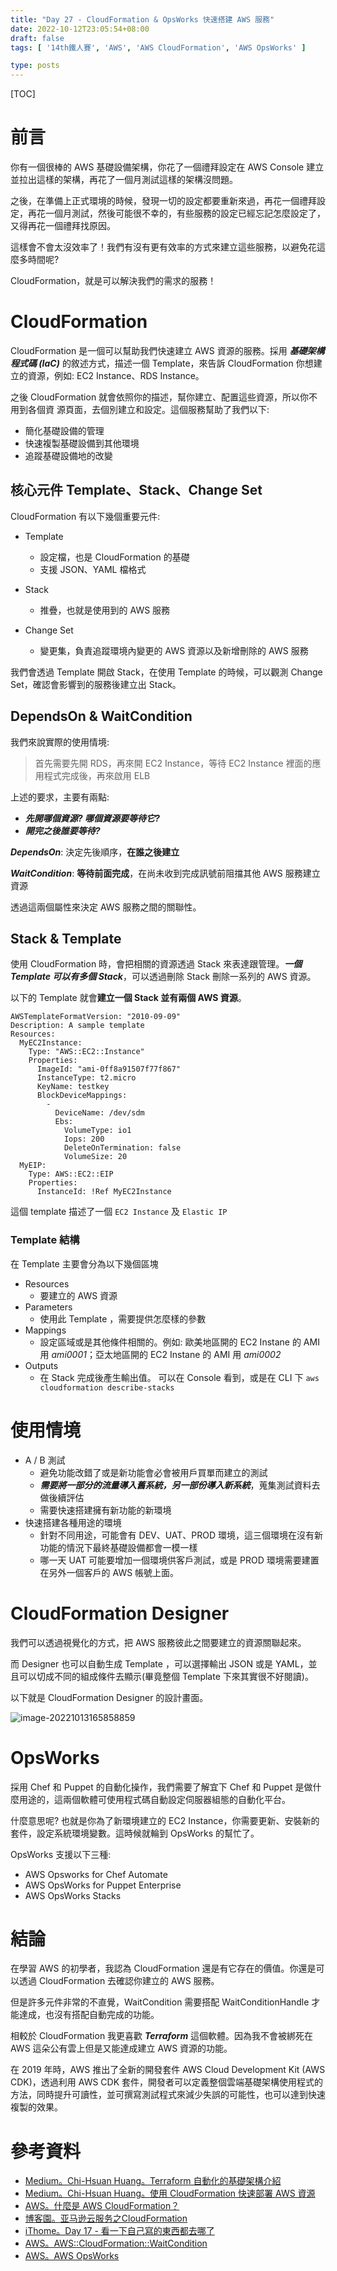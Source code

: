 ```yaml
---
title: "Day 27 - CloudFormation & OpsWorks 快速搭建 AWS 服務"
date: 2022-10-12T23:05:54+08:00
draft: false
tags: [ '14th鐵人賽', 'AWS', 'AWS CloudFormation', 'AWS OpsWorks' ]

type: posts
---
```

[TOC]

# 前言

你有一個很棒的 AWS 基礎設備架構，你花了一個禮拜設定在 AWS Console 建立並拉出這樣的架構，再花了一個月測試這樣的架構沒問題。

之後，在準備上正式環境的時候，發現一切的設定都要重新來過，再花一個禮拜設定，再花一個月測試，然後可能很不幸的，有些服務的設定已經忘記怎麼設定了，又得再花一個禮拜找原因。

這樣會不會太沒效率了！我們有沒有更有效率的方式來建立這些服務，以避免花這麼多時間呢?

CloudFormation，就是可以解決我們的需求的服務！





# CloudFormation

CloudFormation 是一個可以幫助我們快速建立 AWS 資源的服務。採用 ***基礎架構程式碼 (IaC)*** 的敘述方式，描述一個 Template，來告訴 CloudFormation 你想建立的資源，例如: EC2 Instance、RDS Instance。

之後 CloudFormation 就會依照你的描述，幫你建立、配置這些資源，所以你不用到各個資 源頁面，去個別建立和設定。這個服務幫助了我們以下:

- 簡化基礎設備的管理
- 快速複製基礎設備到其他環境
- 追蹤基礎設備地的改變





## 核心元件 Template、Stack、Change Set

CloudFormation 有以下幾個重要元件:

- Template
  - 設定檔，也是 CloudFormation 的基礎
  - 支援 JSON、YAML 檔格式

- Stack
  - 推疊，也就是使用到的 AWS 服務

- Change Set
  - 變更集，負責追蹤環境內變更的 AWS 資源以及新增刪除的 AWS 服務




我們會透過 Template 開啟 Stack，在使用 Template 的時候，可以觀測 Change Set，確認會影響到的服務後建立出 Stack。



## DependsOn  & WaitCondition  

我們來說實際的使用情境:

> 首先需要先開 RDS，再來開 EC2 Instance，等待 EC2 Instance 裡面的應用程式完成後，再來啟用 ELB



上述的要求，主要有兩點: 

- ***先開哪個資源? 哪個資源要等待它?***
- ***開完之後誰要等待?***



***DependsOn***:  決定先後順序，**在誰之後建立**

***WaitCondition***:  **等待前面完成**，在尚未收到完成訊號前阻擋其他 AWS 服務建立資源 

透過這兩個屬性來決定 AWS 服務之間的關聯性。





## Stack & Template 

使用 CloudFormation 時，會把相關的資源透過 Stack 來表達跟管理。***一個 Template 可以有多個 Stack***，可以透過刪除 Stack 刪除一系列的 AWS 資源。



以下的 Template 就會**建立一個 Stack 並有兩個 AWS 資源**。


```
AWSTemplateFormatVersion: "2010-09-09"
Description: A sample template
Resources:
  MyEC2Instance:
    Type: "AWS::EC2::Instance"
    Properties: 
      ImageId: "ami-0ff8a91507f77f867"
      InstanceType: t2.micro
      KeyName: testkey
      BlockDeviceMappings:
        -
          DeviceName: /dev/sdm
          Ebs:
            VolumeType: io1
            Iops: 200
            DeleteOnTermination: false
            VolumeSize: 20
  MyEIP:
    Type: AWS::EC2::EIP
    Properties:
      InstanceId: !Ref MyEC2Instance
```

這個 template 描述了一個 `EC2 Instance` 及 `Elastic IP`



### Template 結構

在 Template 主要會分為以下幾個區塊

- Resources
  - 要建立的 AWS 資源
- Parameters
  - 使用此 Template ，需要提供怎麼樣的參數
- Mappings
  - 設定區域或是其他條件相關的。例如: 歐美地區開的 EC2 Instane 的 AMI 用 *ami0001*；亞太地區開的 EC2 Instane 的 AMI 用 *ami0002*
- Outputs
  - 在 Stack 完成後產生輸出值。 可以在 Console 看到，或是在 CLI 下 `aws cloudformation describe-stacks`





# 使用情境

- A / B 測試
  - 避免功能改錯了或是新功能會必會被用戶買單而建立的測試
  - ***需要將一部分的流量導入舊系統，另一部份導入新系統***，蒐集測試資料去做後續評估
  - 需要快速搭建擁有新功能的新環境
- 快速搭建各種用途的環境
  - 針對不同用途，可能會有 DEV、UAT、PROD 環境，這三個環境在沒有新功能的情況下最終基礎設備都會一模一樣
  - 哪一天 UAT 可能要增加一個環境供客戶測試，或是 PROD 環境需要建置在另外一個客戶的 AWS 帳號上面。




# CloudFormation Designer

我們可以透過視覺化的方式，把 AWS 服務彼此之間要建立的資源關聯起來。

而 Designer 也可以自動生成 Template ，可以選擇輸出 JSON 或是 YAML，並且可以切成不同的組成條件去顯示(畢竟整個 Template 下來其實很不好閱讀)。

以下就是 CloudFormation Designer 的設計畫面。

![image-20221013165858859](https://raw.githubusercontent.com/kenhong4134/blog-for-it/main/content/posts/iThome%20%E9%90%B5%E4%BA%BA%E8%B3%BD/2022/images/AWS-CloudFormation-Designer.png)





# OpsWorks

採用 Chef 和 Puppet 的自動化操作，我們需要了解宜下 Chef 和 Puppet 是做什麼用途的，這兩個軟體可使用程式碼自動設定伺服器組態的自動化平台。

什麼意思呢? 也就是你為了新環境建立的 EC2 Instance，你需要更新、安裝新的套件，設定系統環境變數。這時候就輪到 OpsWorks 的幫忙了。

OpsWorks 支援以下三種:

- AWS Opsworks for Chef Automate
- AWS OpsWorks for Puppet Enterprise 
- AWS OpsWorks Stacks



# 結論

在學習 AWS 的初學者，我認為 CloudFormation 還是有它存在的價值。你還是可以透過 CloudFormation 去確認你建立的 AWS 服務。

但是許多元件非常的不直覺，WaitCondition  需要搭配 WaitConditionHandle 才能達成，也沒有搭配自動完成的功能。

相較於 CloudFormation 我更喜歡 ***Terraform*** 這個軟體。因為我不會被綁死在 AWS 這朵公有雲上但是又能達成建立 AWS 資源的功能。

在 2019 年時，AWS 推出了全新的開發套件 AWS Cloud Development Kit (AWS CDK)，透過利用 AWS CDK 套件，開發者可以定義整個雲端基礎架構使用程式的方法，同時提升可讀性，並可撰寫測試程式來減少失誤的可能性，也可以達到快速複製的效果。



# 參考資料

- [Medium。Chi-Hsuan Huang。Terraform 自動化的基礎架構介紹](https://medium.com/@chihsuan/terraform-%E8%87%AA%E5%8B%95%E5%8C%96%E7%9A%84%E5%9F%BA%E7%A4%8E%E6%9E%B6%E6%A7%8B%E4%BB%8B%E7%B4%B9-f827e8975e98)
- [Medium。Chi-Hsuan Huang。使用 CloudFormation 快速部署 AWS 資源](https://medium.com/@chihsuan/cloudformation-%E5%BF%AB%E9%80%9F%E5%BB%BA%E7%AB%8B-aws-%E8%B3%87%E6%BA%90-d3378b096249)
- [AWS。什麼是 AWS CloudFormation？](https://docs.aws.amazon.com/zh_tw/AWSCloudFormation/latest/UserGuide/Welcome.html)
- [博客園。亚马逊云服务之CloudFormation](https://www.cnblogs.com/huang0925/p/3384596.html)
- [iThome。Day 17 - 看一下自己寫的東西都去哪了](https://ithelp.ithome.com.tw/articles/10223505)
- [AWS。AWS::CloudFormation::WaitCondition](https://docs.aws.amazon.com/zh_tw/AWSCloudFormation/latest/UserGuide/aws-properties-waitcondition.html)
- [AWS。AWS OpsWorks](https://aws.amazon.com/tw/opsworks/)
